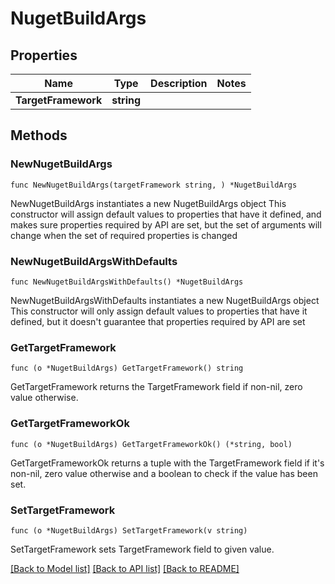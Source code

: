 # NugetBuildArgs

## Properties

Name | Type | Description | Notes
------------ | ------------- | ------------- | -------------
**TargetFramework** | **string** |  | 

## Methods

### NewNugetBuildArgs

`func NewNugetBuildArgs(targetFramework string, ) *NugetBuildArgs`

NewNugetBuildArgs instantiates a new NugetBuildArgs object
This constructor will assign default values to properties that have it defined,
and makes sure properties required by API are set, but the set of arguments
will change when the set of required properties is changed

### NewNugetBuildArgsWithDefaults

`func NewNugetBuildArgsWithDefaults() *NugetBuildArgs`

NewNugetBuildArgsWithDefaults instantiates a new NugetBuildArgs object
This constructor will only assign default values to properties that have it defined,
but it doesn't guarantee that properties required by API are set

### GetTargetFramework

`func (o *NugetBuildArgs) GetTargetFramework() string`

GetTargetFramework returns the TargetFramework field if non-nil, zero value otherwise.

### GetTargetFrameworkOk

`func (o *NugetBuildArgs) GetTargetFrameworkOk() (*string, bool)`

GetTargetFrameworkOk returns a tuple with the TargetFramework field if it's non-nil, zero value otherwise
and a boolean to check if the value has been set.

### SetTargetFramework

`func (o *NugetBuildArgs) SetTargetFramework(v string)`

SetTargetFramework sets TargetFramework field to given value.



[[Back to Model list]](../README.md#documentation-for-models) [[Back to API list]](../README.md#documentation-for-api-endpoints) [[Back to README]](../README.md)


